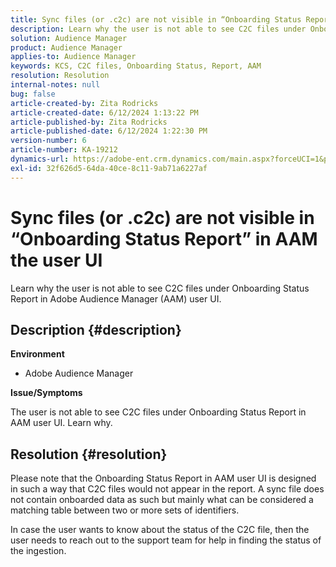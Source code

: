 ```yaml
---
title: Sync files (or .c2c) are not visible in “Onboarding Status Report” in AAM the user UI
description: Learn why the user is not able to see C2C files under Onboarding Status Report in Adobe Audience Manager (AAM) UI.
solution: Audience Manager
product: Audience Manager
applies-to: Audience Manager
keywords: KCS, C2C files, Onboarding Status, Report, AAM
resolution: Resolution
internal-notes: null
bug: false
article-created-by: Zita Rodricks
article-created-date: 6/12/2024 1:13:22 PM
article-published-by: Zita Rodricks
article-published-date: 6/12/2024 1:22:30 PM
version-number: 6
article-number: KA-19212
dynamics-url: https://adobe-ent.crm.dynamics.com/main.aspx?forceUCI=1&pagetype=entityrecord&etn=knowledgearticle&id=c6fb2b86-bd28-ef11-840b-000d3a372703
exl-id: 32f626d5-64da-40ce-8c11-9ab71a6227af
---
```

# Sync files (or .c2c) are not visible in “Onboarding Status Report” in AAM the user UI


Learn why the user is not able to see C2C files under Onboarding Status Report in Adobe Audience Manager (AAM) user UI.

## Description {#description}


<b>Environment</b>

- Adobe Audience Manager

<b>Issue/Symptoms</b>

The user is not able to see C2C files under Onboarding Status Report in AAM user UI. Learn why.


## Resolution {#resolution}


Please note that the Onboarding Status Report in AAM user UI is designed in such a way that C2C files would not appear in the report. A sync file does not contain onboarded data as such but mainly what can be considered a matching table between two or more sets of identifiers.

In case the user wants to know about the status of the C2C file, then the user needs to reach out to the support team for help in finding the status of the ingestion.
